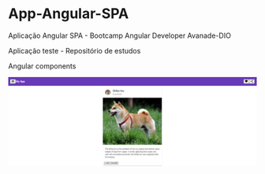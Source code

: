 # App-Angular-SPA
Aplicação Angular SPA - Bootcamp Angular Developer Avanade-DIO

Aplicação teste - Repositório de estudos

Angular components

![](https://github.com/Ramon-Goveia/App-Angular-SPA/blob/master/Captura%20de%20tela%202021-03-14%20132154.png)
